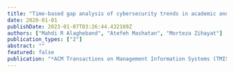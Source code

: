 ```yaml
---
title: "Time-based gap analysis of cybersecurity trends in academic and digital media"
date: 2020-01-01
publishDate: 2023-01-07T03:26:44.432169Z
authors: ["Mahdi R Alagheband", "Atefeh Mashatan", "Morteza Zihayat"]
publication_types: ["2"]
abstract: ""
featured: false
publication: "*ACM Transactions on Management Information Systems (TMIS)*"
---
```


